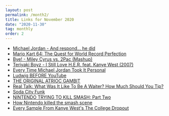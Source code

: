 ```yaml
---
layout: post
permalink: /month2/
title: Links for November 2020 
date: "2020-11-30"
tag: monthly
order: 2
---
```

<ul>
  <li><a href="https://www.youtube.com/watch?v=hv0biLHZhUs&ab_channel=Micha%C5%82Lubaszewski">Michael Jordan - And respond... he did</a></li>

  <li><a href="https://www.youtube.com/watch?v=D6cpa-TvKn8">Mario Kart 64: The Quest for World Record Perfection</a></li>

  <li><a href="https://www.youtube.com/watch?v=0_Aio5I2eAs">Bye! - Miley Cyrus vs. 2Pac (Mashup)</a></li>

  <li><a href="https://www.youtube.com/watch?v=ZRJCnb4cOZM">Teriyaki Boyz - I Still Love H.E.R. feat. Kanye West (2007)</a></li>

  <li><a href="https://www.youtube.com/watch?v=Ss5Ndz0tn9o&ab_channel=DoubleDuck">Every Time Michael Jordan Took It Personal</a></li>

  <li><a href="https://www.youtube.com/watch?v=EDDmZkUzy78&ab_channel=Ludwig">Ludwig BEFORE YouTube</a></li>

  <li><a href="https://www.youtube.com/watch?v=qS971TVoIbs&ab_channel=Atrioc">THE ORIGINAL ATRIOC GAMBIT</a></li>

  <li><a href="https://www.youtube.com/watch?v=br1jXYfy2as&ab_channel=Trihex">Real Talk: What Was It Like To Be A Waiter? How Much Should You Tip?</a></li>

  <li><a href="https://www.youtube.com/watch?v=zhIScvlFn2w&vl=en&ab_channel=%EB%9E%8C%EB%8B%A4%EB%9E%8C">Soda City Funk</a></li>

  <li><a href="https://www.youtube.com/watch?v=0yIcyyCe2Jw&ab_channel=Armada">NINTENDO TRYING TO KILL SMASH: Part Two</a></li>

  <li><a href="https://www.youtube.com/watch?v=DhBrRlPpmtg&ab_channel=Leffen">How Nintendo killed the smash scene</a></li>

  <li><a href="https://www.youtube.com/watch?v=GYQnghBDZ54&ab_channel=Bandstand">Every Sample From Kanye West's The College Dropout</a></li>
</ul>